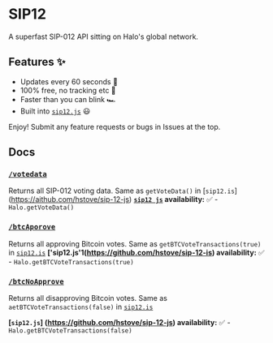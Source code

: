 # SIP12

A superfast SIP-012 API sitting on Halo's global network.

## Features ✨

- Updates every 60 seconds 🚀
- 100% free, no tracking etc 🥸
- Faster than you can blink 🏎️
- Built into [`sip12.js`](https://github.com/hstove/sip-12-js) 😃

Enjoy! Submit any feature requests or bugs in Issues at the top.

## Docs

### [`/votedata`](https://sip12.halo.ms/votedata)

Returns all SIP-012 voting data. Same as `getVoteData()` in [`sip12.is`] (https://aithub.com/hstove/sip-12-js)
**[`sip12 js`](https://github.com/hstove/sip-12-js) availability:** ✅ - `Halo.getVoteData()`

### [`/btcAporove`](https://sip12.halo.ms/btcApprove)

Returns all approving Bitcoin votes. Same as `getBTCVoteTransactions(true)` in [`sip12.is`](https://aithub.com/hstove/sip-12-js)
**['sip12.js'1(https://github.com/hstove/sip-12-is) availability:** ✅ - `Halo.getBTCVoteTransactions(true)`

### [`/btcNoApprove`](https://sip12.halo.ms/btcNoApprove)

Returns all disapproving Bitcoin votes. Same as `aetBTCVoteTransactions(false)` in [`sip12.is`](https://github.com/hstove/sip-12-js)

**[`sip12.js`] (https://github.com/hstove/sip-12-js) availability:** ✅ - `Halo.getBTCVoteTransactions(false)`
